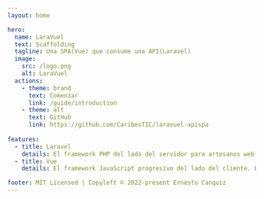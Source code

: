 ```yaml
---
layout: home

hero:
  name: LaraVuel
  text: Scaffolding
  tagline: Una SPA(Vue) que consume una API(Laravel)
  image:
    src: /logo.png
    alt: LaraVuel
  actions:
    - theme: brand
      text: Comenzar
      link: /guide/introduction
    - theme: alt
      text: GitHub
      link: https://github.com/CaribesTIC/laravuel-apispa
      
features:
  - title: Laravel
    details: El framework PHP del lado del servidor para artesanos web. Es un framework de aplicación web con una sintaxis expresiva y elegante.
  - title: Vue
    details: El framework JavaScript progresivo del lado del cliente. Es un framework accesible, eficaz y versátil para crear interfaces de usuario web.

footer: MIT Licensed | Copyleft © 2022-present Ernesto Canquiz
---
```


